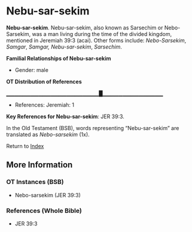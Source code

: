 # Nebu-sar-sekim
**Nebu-sar-sekim**. 
Nebu-sar-sekim, also known as Sarsechim or Nebo-Sarsekim, was a man living during the time of the divided kingdom, mentioned in Jeremiah 39:3 (acai). 
Other forms include: 
*Nebo-Sarsekim*, *Samgar*, *Samgar, Nebu-sar-sekim*, *Sarsechim*. 




**Familial Relationships of Nebu-sar-sekim**


* Gender: male


**OT Distribution of References**

▁▁▁▁▁▁▁▁▁▁▁▁▁▁▁▁▁▁▁▁▁▁▁█▁▁▁▁▁▁▁▁▁▁▁▁▁▁▁
* References: Jeremiah: 1



**Key References for Nebu-sar-sekim**: 
JER 39:3. 


In the Old Testament (BSB), words representing “Nebu-sar-sekim” are translated as 
*Nebo-sarsekim* (1x). 




Return to [Index](00-Index.md)

## More Information

### OT Instances (BSB)

* Nebo-sarsekim (JER 39:3)



### References (Whole Bible)

* JER 39:3



